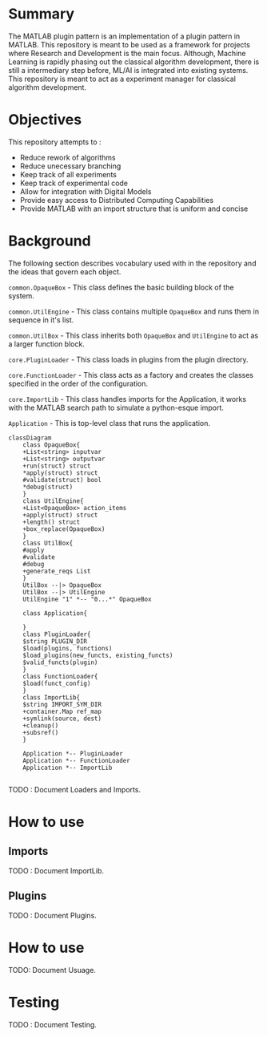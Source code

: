 # Summary

The MATLAB plugin pattern is an implementation of a plugin pattern in MATLAB. This repository is meant to be used as a framework for projects where Research and Development is the main focus.
Although, Machine Learning is rapidly phasing out the classical algorithm development, there is still a intermediary step before, ML/AI is integrated into existing systems. This repository is meant to act as a experiment manager for classical algorithm development.
  
# Objectives

This repository attempts to :
- Reduce rework of algorithms
- Reduce unecessary branching
- Keep track of all experiments
- Keep track of experimental code
- Allow for integration with Digital Models
- Provide easy access to Distributed Computing Capabilities
- Provide MATLAB with an import structure that is uniform and concise

# Background

The following section describes vocabulary used with in the repository and the ideas that govern each object.

`common.OpaqueBox` - This class defines the basic building block of the system.

`common.UtilEngine` - This class contains multiple `OpaqueBox` and runs them in sequence in it's list.

`common.UtilBox` - This class inherits both `OpaqueBox` and `UtilEngine` to act as a larger function block.

`core.PluginLoader` - This class loads in plugins from the plugin directory.

`core.FunctionLoader` - This class acts as a factory and creates the classes specified in the order of the configuration.

`core.ImportLib` - This class handles imports for the Application, it works with the MATLAB search path to simulate a python-esque import.

`Application` - This is top-level class that runs the application.
 
```mermaid 
classDiagram
	class OpaqueBox{
	+List<string> inputvar
	+List<string> outputvar
	+run(struct) struct
	*apply(struct) struct
	#validate(struct) bool
	*debug(struct)
	}
	class UtilEngine{
	+List<OpaqueBox> action_items
	+apply(struct) struct
	+length() struct
	+box_replace(OpaqueBox) 
	}
	class UtilBox{
	#apply
	#validate
	#debug
	+generate_reqs List
	}
	UtilBox --|> OpaqueBox
	UtilBox --|> UtilEngine
	UtilEngine "1" *-- "0...*" OpaqueBox

	class Application{
	
	}
	class PluginLoader{
	$string PLUGIN_DIR
	$load(plugins, functions)
	$load_plugins(new_functs, existing_functs)
	$valid_functs(plugin)
	}
	class FunctionLoader{
	$load(funct_config)
	}
	class ImportLib{
	$string IMPORT_SYM_DIR
	+container.Map ref_map
	+symlink(source, dest)
	+cleanup()
	+subsref()
	}

	Application *-- PluginLoader
	Application *-- FunctionLoader
	Application *-- ImportLib
	
```

TODO : Document Loaders and Imports.

# How to use


## Imports
TODO : Document ImportLib.

## Plugins
TODO : Document Plugins.

# How to use
TODO: Document Usuage.

# Testing
TODO : Document Testing.

